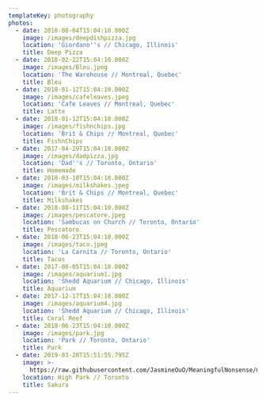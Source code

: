 ```yaml
---
templateKey: photography
photos:
  - date: 2018-08-04T15:04:10.000Z
    image: /images/deepdishpizza.jpg
    location: 'Giordano''s // Chicago, Illinois'
    title: Deep Pizza
  - date: 2018-02-22T15:04:10.000Z
    image: /images/Bleu.jpeg
    location: 'The Warehouse // Montreal, Quebec'
    title: Bleu
  - date: 2018-01-12T15:04:10.000Z
    image: /images/cafeleaves.jpeg
    location: 'Cafe Leaves // Montreal, Quebec'
    title: Latte
  - date: 2018-01-12T15:04:10.000Z
    image: /images/fishnchips.jpg
    location: 'Brit & Chips // Montreal, Quebec'
    title: FishnChips
  - date: 2017-04-29T15:04:10.000Z
    image: /images/dadpizza.jpg
    location: 'Dad''s // Toronto, Ontario'
    title: Homemade
  - date: 2018-03-10T15:04:10.000Z
    image: /images/milkshakes.jpeg
    location: 'Brit & Chips // Montreal, Quebec'
    title: Milkshakes
  - date: 2018-08-11T15:04:10.000Z
    image: /images/pescatore.jpeg
    location: 'Sambucas on Church // Toronto, Ontario'
    title: Pescatore
  - date: 2018-06-23T15:04:10.000Z
    image: /images/taco.jpeg
    location: 'La Carnita // Toronto, Ontario'
    title: Tacos
  - date: 2017-08-05T15:04:10.000Z
    image: /images/aquarium1.jpg
    location: 'Shedd Aquarium // Chicago, Illinois'
    title: Aquarium
  - date: 2017-12-17T15:04:10.000Z
    image: /images/aquarium4.jpg
    location: 'Shedd Aquarium // Chicago, Illinois'
    title: Coral Reef
  - date: 2018-06-23T15:04:10.000Z
    image: /images/park.jpg
    location: 'Park // Toronto, Ontario'
    title: Park
  - date: 2019-03-20T15:51:55.795Z
    image: >-
      https://raw.githubusercontent.com/JasmineOuO/MeaningfulNonsense/master/static/images/sakura.jpeg
    location: High Park // Toronto
    title: Sakura
---
```


